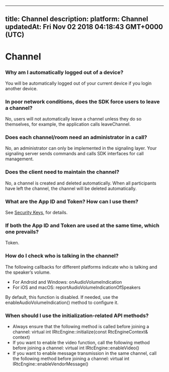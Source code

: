 
---
title: Channel
description: 
platform: Channel
updatedAt: Fri Nov 02 2018 04:18:43 GMT+0000 (UTC)
---
# Channel
### Why am I automatically logged out of a device?

You will be automatically logged out of your current device if you login another device.

### In poor network conditions, does the SDK force users to leave a channel?

No, users will not automatically leave a channel unless they do so themselves, for example, the application calls leaveChannel.

### Does each channel/room need an administrator in a call?

No, an administrator can only be implemented in the signaling layer. Your signaling server sends commands and calls SDK interfaces for call management.

### Does the client need to maintain the channel?

No, a channel is created and deleted automatically. When all participants have left the channel, the channel will be deleted automatically.

### What are the App ID and Token? How can I use them?

See [Security Keys](../../en/Agora%20Platform/token.md), for details.

### If both the App ID and Token are used at the same time, which one prevails?

Token.

### How do I check who is talking in the channel?

The following callbacks for different platforms indicate who is talking and the speaker’s volume.

* For Android and Windows: onAudioVolumeIndication
* For iOS and macOS: reportAudioVolumeIndicationOfSpeakers

By default, this function is disabled. If needed, use the enableAudioVolumeIndication() method to configure it.

### When should I use the initialization-related API methods?

* Always ensure that the following method is called before joining a channel: virtual int IRtcEngine::initialize(const RtcEngineContext& context)
* If you want to enable the video function, call the following method before joining a channel: virtual int IRtcEngine::enableVideo()
* If you want to enable message transmission in the same channel, call the following method before joining a channel: virtual int IRtcEngine::enableVendorMessage()
